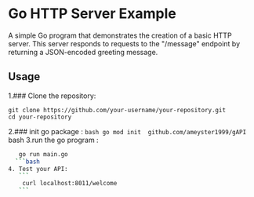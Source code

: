 # Go HTTP Server Example

A simple Go program that demonstrates the creation of a basic HTTP server. This server responds to requests to the "/message" endpoint by returning a JSON-encoded greeting message.

## Usage

1.### Clone the repository:

   ```
   git clone https://github.com/your-username/your-repository.git
   cd your-repository

   ```
2.### init go package :
   ``bash
    go mod init  github.com/ameyster1999/gAPI
   ``bash
3.run the go program :
 ```bash
    go run main.go
   ```bash
4. Test your API:
    ```
     curl localhost:8011/welcome
    ```









